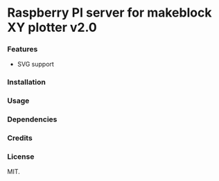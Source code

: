 Raspberry PI server for makeblock XY plotter v2.0
===

### Features
- SVG support

### Installation

### Usage

### Dependencies

### Credits

### License

MIT.
